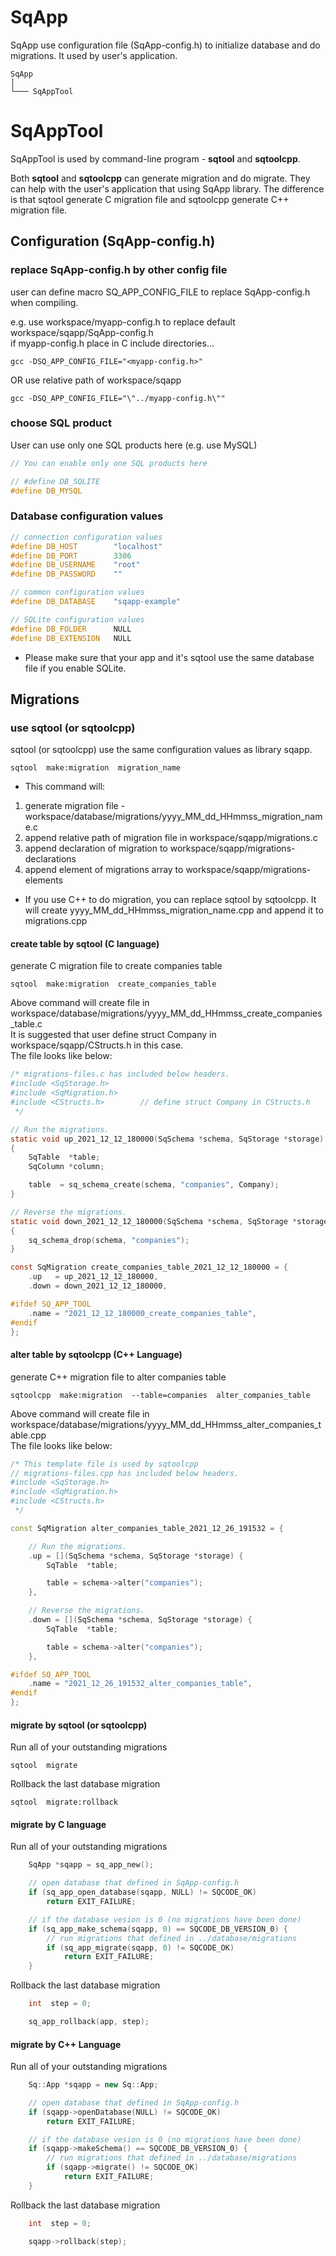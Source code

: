 # SqApp

SqApp use configuration file (SqApp-config.h) to initialize database and do migrations. It used by user's application.

	SqApp
	│
	└─── SqAppTool

# SqAppTool

SqAppTool is used by command-line program - **sqtool** and **sqtoolcpp**.  
  
Both **sqtool** and **sqtoolcpp** can generate migration and do migrate. They can help with the user's application that using SqApp library. The difference is that sqtool generate C migration file and sqtoolcpp generate C++ migration file.

## Configuration (SqApp-config.h)

### replace SqApp-config.h by other config file

user can define macro SQ_APP_CONFIG_FILE to replace SqApp-config.h when compiling.  
  
e.g. use workspace/myapp-config.h to replace default workspace/sqapp/SqApp-config.h  
if myapp-config.h place in C include directories...

```
gcc -DSQ_APP_CONFIG_FILE="<myapp-config.h>"
```

OR use relative path of workspace/sqapp

```
gcc -DSQ_APP_CONFIG_FILE="\"../myapp-config.h\""
```

### choose SQL product

User can use only one SQL products here (e.g. use MySQL)

```c++
// You can enable only one SQL products here

// #define DB_SQLITE
#define DB_MYSQL
```

### Database configuration values

```c++
// connection configuration values
#define DB_HOST        "localhost"
#define DB_PORT        3306
#define DB_USERNAME    "root"
#define DB_PASSWORD    ""

// common configuration values
#define DB_DATABASE    "sqapp-example"

// SQLite configuration values
#define DB_FOLDER      NULL
#define DB_EXTENSION   NULL
```

* Please make sure that your app and it's sqtool use the same database file if you enable SQLite.

## Migrations

### use sqtool (or sqtoolcpp)

sqtool (or sqtoolcpp) use the same configuration values as library sqapp.  

```
sqtool  make:migration  migration_name
```
* This command will:
1. generate migration file - workspace/database/migrations/yyyy_MM_dd_HHmmss_migration_name.c
2. append relative path of migration file in workspace/sqapp/migrations.c
3. append declaration of migration to workspace/sqapp/migrations-declarations
4. append element of migrations array to workspace/sqapp/migrations-elements

* If you use C++ to do migration, you can replace sqtool by sqtoolcpp. It will create yyyy_MM_dd_HHmmss_migration_name.cpp and append it to migrations.cpp

#### create table by sqtool (C language)

generate C migration file to create companies table

```
sqtool  make:migration  create_companies_table
```

Above command will create file in workspace/database/migrations/yyyy_MM_dd_HHmmss_create_companies_table.c  
It is suggested that user define struct Company in workspace/sqapp/CStructs.h in this case.  
The file looks like below:

```c
/* migrations-files.c has included below headers.
#include <SqStorage.h>
#include <SqMigration.h>
#include <CStructs.h>        // define struct Company in CStructs.h
 */

// Run the migrations.
static void up_2021_12_12_180000(SqSchema *schema, SqStorage *storage)
{
	SqTable  *table;
	SqColumn *column;

	table  = sq_schema_create(schema, "companies", Company);
}

// Reverse the migrations.
static void down_2021_12_12_180000(SqSchema *schema, SqStorage *storage)
{
	sq_schema_drop(schema, "companies");
}

const SqMigration create_companies_table_2021_12_12_180000 = {
	.up   = up_2021_12_12_180000,
	.down = down_2021_12_12_180000,

#ifdef SQ_APP_TOOL
	.name = "2021_12_12_180000_create_companies_table",
#endif
};
```

#### alter table by sqtoolcpp (C++ Language)

generate C++ migration file to alter companies table

```
sqtoolcpp  make:migration  --table=companies  alter_companies_table
```

Above command will create file in workspace/database/migrations/yyyy_MM_dd_HHmmss_alter_companies_table.cpp  
The file looks like below:

```c++
/* This template file is used by sqtoolcpp
// migrations-files.cpp has included below headers.
#include <SqStorage.h>
#include <SqMigration.h>
#include <CStructs.h>
 */

const SqMigration alter_companies_table_2021_12_26_191532 = {

	// Run the migrations.
	.up = [](SqSchema *schema, SqStorage *storage) {
		SqTable  *table;

		table = schema->alter("companies");
	},

	// Reverse the migrations.
	.down = [](SqSchema *schema, SqStorage *storage) {
		SqTable  *table;

		table = schema->alter("companies");
	},

#ifdef SQ_APP_TOOL
	.name = "2021_12_26_191532_alter_companies_table",
#endif
};

```

#### migrate by sqtool (or sqtoolcpp)

Run all of your outstanding migrations

```
sqtool  migrate
```

Rollback the last database migration

```
sqtool  migrate:rollback
```

#### migrate by C language

Run all of your outstanding migrations

```c
	SqApp *sqapp = sq_app_new();

	// open database that defined in SqApp-config.h
	if (sq_app_open_database(sqapp, NULL) != SQCODE_OK)
		return EXIT_FAILURE;

	// if the database vesion is 0 (no migrations have been done)
	if (sq_app_make_schema(sqapp, 0) == SQCODE_DB_VERSION_0) {
		// run migrations that defined in ../database/migrations
		if (sq_app_migrate(sqapp, 0) != SQCODE_OK)
			return EXIT_FAILURE;
	}
```

Rollback the last database migration

```c
	int  step = 0;

	sq_app_rollback(app, step);
```

#### migrate by C++ Language

Run all of your outstanding migrations

```c++
	Sq::App *sqapp = new Sq::App;

	// open database that defined in SqApp-config.h
	if (sqapp->openDatabase(NULL) != SQCODE_OK)
		return EXIT_FAILURE;

	// if the database vesion is 0 (no migrations have been done)
	if (sqapp->makeSchema() == SQCODE_DB_VERSION_0) {
		// run migrations that defined in ../database/migrations
		if (sqapp->migrate() != SQCODE_OK)
			return EXIT_FAILURE;
	}
```

Rollback the last database migration

```c++
	int  step = 0;

	sqapp->rollback(step);
```
